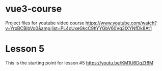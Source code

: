 # vue3-course
Project files for youtube video course https://www.youtube.com/watch?v=YrxBCBibVo0&amp;list=PL4cUxeGkcC9hYYGbV60Vq3IXYNfDk8At1
# Lesson 5
This is the starting point for lesson #5 https://youtu.be/KM1U6DqZf8M